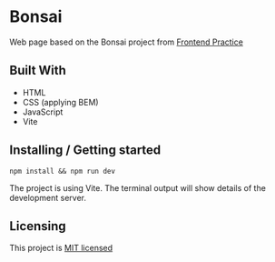 # Bonsai

Web page based on the Bonsai project from [Frontend Practice](https://www.frontendpractice.com/projects/bonsai)

## Built With

- HTML
- CSS (applying BEM)
- JavaScript
- Vite

## Installing / Getting started

```shell
npm install && npm run dev
```

The project is using Vite. The terminal output will show details of the development server.

## Licensing

This project is [MIT licensed](https://github.com/anderzeng/bonsai/blob/master/LICENSE)
